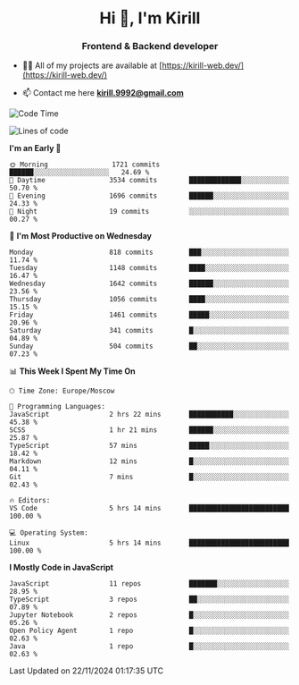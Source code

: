 <h1 align="center">Hi 👋, I'm Kirill</h1>
<h3 align="center">Frontend & Backend developer</h3>

- 👨‍💻 All of my projects are available at [https://kirill-web.dev/](https://kirill-web.dev/)

- 📫 Contact me here **kirill.9992@gmail.com**











<!--START_SECTION:waka-->
![Code Time](http://img.shields.io/badge/Code%20Time-2%2C041%20hrs%2011%20mins-blue)

![Lines of code](https://img.shields.io/badge/From%20Hello%20World%20I%27ve%20Written-4.9%20million%20lines%20of%20code-blue)

**I'm an Early 🐤** 

```text
🌞 Morning                1721 commits        ██████░░░░░░░░░░░░░░░░░░░   24.69 % 
🌆 Daytime                3534 commits        █████████████░░░░░░░░░░░░   50.70 % 
🌃 Evening                1696 commits        ██████░░░░░░░░░░░░░░░░░░░   24.33 % 
🌙 Night                  19 commits          ░░░░░░░░░░░░░░░░░░░░░░░░░   00.27 % 
```
📅 **I'm Most Productive on Wednesday** 

```text
Monday                   818 commits         ███░░░░░░░░░░░░░░░░░░░░░░   11.74 % 
Tuesday                  1148 commits        ████░░░░░░░░░░░░░░░░░░░░░   16.47 % 
Wednesday                1642 commits        ██████░░░░░░░░░░░░░░░░░░░   23.56 % 
Thursday                 1056 commits        ████░░░░░░░░░░░░░░░░░░░░░   15.15 % 
Friday                   1461 commits        █████░░░░░░░░░░░░░░░░░░░░   20.96 % 
Saturday                 341 commits         █░░░░░░░░░░░░░░░░░░░░░░░░   04.89 % 
Sunday                   504 commits         ██░░░░░░░░░░░░░░░░░░░░░░░   07.23 % 
```


📊 **This Week I Spent My Time On** 

```text
🕑︎ Time Zone: Europe/Moscow

💬 Programming Languages: 
JavaScript               2 hrs 22 mins       ███████████░░░░░░░░░░░░░░   45.38 % 
SCSS                     1 hr 21 mins        ██████░░░░░░░░░░░░░░░░░░░   25.87 % 
TypeScript               57 mins             █████░░░░░░░░░░░░░░░░░░░░   18.42 % 
Markdown                 12 mins             █░░░░░░░░░░░░░░░░░░░░░░░░   04.11 % 
Git                      7 mins              █░░░░░░░░░░░░░░░░░░░░░░░░   02.43 % 

🔥 Editors: 
VS Code                  5 hrs 14 mins       █████████████████████████   100.00 % 

💻 Operating System: 
Linux                    5 hrs 14 mins       █████████████████████████   100.00 % 
```

**I Mostly Code in JavaScript** 

```text
JavaScript               11 repos            ███████░░░░░░░░░░░░░░░░░░   28.95 % 
TypeScript               3 repos             ██░░░░░░░░░░░░░░░░░░░░░░░   07.89 % 
Jupyter Notebook         2 repos             █░░░░░░░░░░░░░░░░░░░░░░░░   05.26 % 
Open Policy Agent        1 repo              █░░░░░░░░░░░░░░░░░░░░░░░░   02.63 % 
Java                     1 repo              █░░░░░░░░░░░░░░░░░░░░░░░░   02.63 % 
```




 Last Updated on 22/11/2024 01:17:35 UTC
<!--END_SECTION:waka-->
